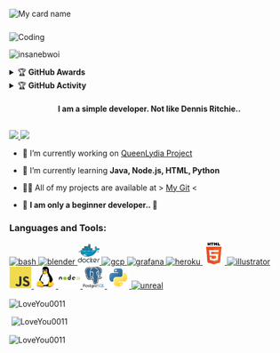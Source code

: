 ![My card name](https://cardivo.vercel.app/api?name=LoveYou0011%20&description=Hi,%20Welcome%20To%20My%20Profile&image=https://i.imgur.com/tCKpvyS.png?q=tbn:ANd9GcR7aMC3bf4bg4l_nhYS2Un9FXbFYcB4T83Shjk8xSUZDh_D61LFpzbpeqLW&s=10?v=4&backgroundColor=%23e4f2f6&instagram=monk_ser0011&github=LoveYou0011&)
</p>
</p>
<h3 align="center"></h3>
<img align="center" alt="Coding" width="500" src="https://media2.giphy.com/media/qFw6AsQptpuzQ33Fjd/giphy.gif?cid=6c09b952d65a849d347feeab83b62850459c4e66cf9f4569&rid=giphy.gif&ct=g">


<p align="left"> <img src="https://komarev.com/ghpvc/?username=LoveYou0011&label=Profile%20views&color=0e75b6&style=flat" alt="insanebwoi" /> </p>

<details>
    <summary>&#127942 <b>GitHub Awards</b></summary><br/>

![Github Trophy](https://github-profile-trophy.vercel.app/?username=LoveYou0011)

</details>

<details>
    <summary>&#127942 <b>GitHub Activity</b></summary><br/>

![Metrics](https://metrics.lecoq.io/LoveYou0011?template=classic&followup=1&isocalendar=1&languages=1&isocalendar.duration=half-year&config.timezone=IndiaStandardTime%2FIstanbul)

[![News](https://github-readme-stats.vercel.app/api/pin/?username=LoveYou0011&theme=highcontrast&repo=Toretto)](https://github.com/LoveYou0011/Toretto)

</details>


<h4 align="center">I am a simple developer. Not like Dennis Ritchie..
<h4 align="center">

##


  </a>
  <a href="https://github.com/LoveYou0011/Lydia?tab=stars">
    <img src="https://img.shields.io/github/stars/LoveYou0011?color=ff69b4&label=Stars&style=plastic">

  </a>
  <a href="https://github.com/LoveYou0011?tab=followers">
    <img src="https://img.shields.io/github/followers/LoveYou0011?color=ff69b4&label=Followers&style=plastic">

  </a>
</p>


- 🔭 I’m currently working on [QueenLydia Project](https://github.com/LoveYou0011/Toretto)

- 🌱 I’m currently learning **Java, Node.js, HTML, Python**

- 👨‍💻 All of my projects are available at > [My Git](https://github.com/LoveYou0011/) <

- 💫 **I am only a beginner developer.. 🌆**


<h3 align="left">Languages and Tools:</h3>
<p align="left"> <a href="https://www.gnu.org/software/bash/" target="_blank"> <img src="https://www.vectorlogo.zone/logos/gnu_bash/gnu_bash-icon.svg" alt="bash" width="40" height="40"/> </a> <a href="https://www.blender.org/" target="_blank"> <img src="https://download.blender.org/branding/community/blender_community_badge_white.svg" alt="blender" width="40" height="40"/> </a> <a href="https://www.docker.com/" target="_blank"> <img src="https://raw.githubusercontent.com/devicons/devicon/master/icons/docker/docker-original-wordmark.svg" alt="docker" width="40" height="40"/> </a> <a href="https://cloud.google.com" target="_blank"> <img src="https://www.vectorlogo.zone/logos/google_cloud/google_cloud-icon.svg" alt="gcp" width="40" height="40"/> </a> <a href="https://grafana.com" target="_blank"> <img src="https://www.vectorlogo.zone/logos/grafana/grafana-icon.svg" alt="grafana" width="40" height="40"/> </a> <a href="https://heroku.com" target="_blank"> <img src="https://www.vectorlogo.zone/logos/heroku/heroku-icon.svg" alt="heroku" width="40" height="40"/> </a> <a href="https://www.w3.org/html/" target="_blank"> <img src="https://raw.githubusercontent.com/devicons/devicon/master/icons/html5/html5-original-wordmark.svg" alt="html5" width="40" height="40"/> </a> <a href="https://www.adobe.com/in/products/illustrator.html" target="_blank"> <img src="https://www.vectorlogo.zone/logos/adobe_illustrator/adobe_illustrator-icon.svg" alt="illustrator" width="40" height="40"/> </a> <a href="https://developer.mozilla.org/en-US/docs/Web/JavaScript" target="_blank"> <img src="https://raw.githubusercontent.com/devicons/devicon/master/icons/javascript/javascript-original.svg" alt="javascript" width="40" height="40"/> </a> <a href="https://www.linux.org/" target="_blank"> <img src="https://raw.githubusercontent.com/devicons/devicon/master/icons/linux/linux-original.svg" alt="linux" width="40" height="40"/> </a> <a href="https://nodejs.org" target="_blank"> <img src="https://raw.githubusercontent.com/devicons/devicon/master/icons/nodejs/nodejs-original-wordmark.svg" alt="nodejs" width="40" height="40"/> </a> <a href="https://www.postgresql.org" target="_blank"> <img src="https://raw.githubusercontent.com/devicons/devicon/master/icons/postgresql/postgresql-original-wordmark.svg" alt="postgresql" width="40" height="40"/> </a> <a href="https://www.python.org" target="_blank"> <img src="https://raw.githubusercontent.com/devicons/devicon/master/icons/python/python-original.svg" alt="python" width="40" height="40"/> </a> <a href="https://unrealengine.com/" target="_blank"> <img src="https://raw.githubusercontent.com/kenangundogan/fontisto/036b7eca71aab1bef8e6a0518f7329f13ed62f6b/icons/svg/brand/unreal-engine.svg" alt="unreal" width="40" height="40"/> </a> </p>

<p><img align="center" src="https://github-readme-stats.vercel.app/api/top-langs?username=LoveYou0011&show_icons=true&layout=compact&theme=highcontrast" alt="LoveYou0011" /></p>

<p>&nbsp;<img align="center" src="https://github-readme-stats.vercel.app/api?username=LoveYou0011&show_icons=true&theme=highcontrast" alt="LoveYou0011" /></p>

<p><img align="center" src="https://github-readme-streak-stats.herokuapp.com/?user=LoveYou0011&theme=highcontrast" alt="LoveYou0011" /></p>
</details>

